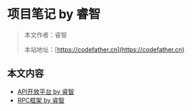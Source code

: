# 项目笔记 by 睿智

> 本文作者：睿智
>
> 本站地址：[https://codefather.cn](https://codefather.cn)

## 本文内容
- [API开放平台 by 睿智](api开放平台%20by%20睿智.md)
- [RPC框架 by 睿智](手写Rpc.md)


